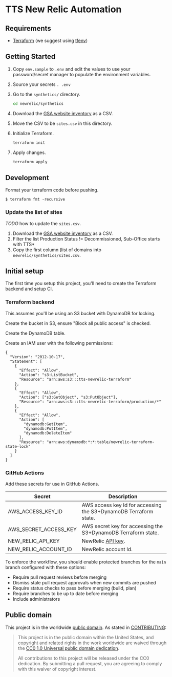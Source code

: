 # TTS New Relic Automation

## Requirements

- [Terraform](https://www.terraform.io/downloads.html) (we suggest using [tfenv](https://github.com/tfutils/tfenv))



## Getting Started

1. Copy `env.sample` to `.env` and edit the values to use your password/secret
   manager to populate the environment variables.
1. Source your secrets `. .env`
1. Go to the `synthetics/` directory.

   ```sh
   cd newrelic/synthetics
   ```

1. Download the [GSA website inventory](https://docs.google.com/spreadsheets/d/1OBO6g7_OsVBv0vG8WSCI6L2FD_iRh3A7a_6eQWj2zLE/edit#gid=2013137748) as a CSV.
1. Move the CSV to be `sites.csv` in this directory.
1. Initialize Terraform.

   ```sh
   terraform init
   ```

1. Apply changes.

   ```sh
   terraform apply
   ```

## Development

Format your terraform code before pushing.

    $ terraform fmt -recursive

### Update the list of sites

_TODO_ how to update the `sites.csv`.

1. Download the [GSA website inventory](https://docs.google.com/spreadsheets/d/1OBO6g7_OsVBv0vG8WSCI6L2FD_iRh3A7a_6eQWj2zLE/edit#gid=2013137748) as a CSV.
1. Filter the list Production Status != Decommissioned, Sub-Office starts with
   TTS\*
1. Copy the first column (list of domains into `newrelic/synthetics/sites.csv`.

## Initial setup

The first time you setup this project, you'll need to create the Terraform backend and setup CI.

### Terraform backend
This assumes you'll be using an S3 bucket with DynamoDB for locking.

Create the bucket in S3, ensure "Block all public access" is checked.

Create the DynamoDB table.

Create an IAM user with the following permissions:

```
{
  "Version": "2012-10-17",
  "Statement": [
    {
      "Effect": "Allow",
      "Action": "s3:ListBucket",
      "Resource": "arn:aws:s3:::tts-newrelic-terraform"
    },
    {
      "Effect": "Allow",
      "Action": ["s3:GetObject", "s3:PutObject"],
      "Resource": "arn:aws:s3:::tts-newrelic-terraform/production/*"
    },
    {
      "Effect": "Allow",
      "Action": [
        "dynamodb:GetItem",
        "dynamodb:PutItem",
        "dynamodb:DeleteItem"
      ],
      "Resource": "arn:aws:dynamodb:*:*:table/newrelic-terraform-state-lock"
    }
  ]
}
```

### GitHub Actions

Add these secrets for use in GitHub Actions.

Secret | Description
------ | -----------
AWS_ACCESS_KEY_ID | AWS access key Id for accessing the S3+DynamoDB Terraform state.
AWS_SECRET_ACCESS_KEY | AWS secret key for accessing the S3+DynamoDB Terraform state.
NEW_RELIC_API_KEY | NewRelic [API key](https://one.newrelic.com/launcher/api-keys-ui.launcher).
NEW_RELIC_ACCOUNT_ID | NewRelic account Id.

To enforce the workflow, you should enable protected branches for the `main`
branch configured with these options:

- Require pull request reviews before merging
- Dismiss stale pull request approvals when new commits are pushed
- Require status checks to pass before merging (build, plan)
- Require branches to be up to date before merging
- Include administrators


## Public domain

This project is in the worldwide [public domain](LICENSE.md). As stated in [CONTRIBUTING](CONTRIBUTING.md):

> This project is in the public domain within the United States, and copyright and related rights in the work worldwide are waived through the [CC0 1.0 Universal public domain dedication](https://creativecommons.org/publicdomain/zero/1.0/).
>
> All contributions to this project will be released under the CC0 dedication. By submitting a pull request, you are agreeing to comply with this waiver of copyright interest.

